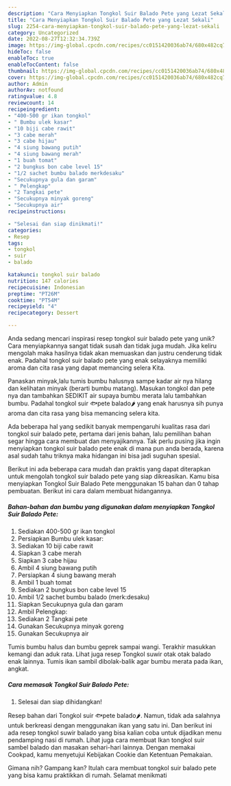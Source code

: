 ```yaml
---
description: "Cara Menyiapkan Tongkol Suir Balado Pete yang Lezat Sekali"
title: "Cara Menyiapkan Tongkol Suir Balado Pete yang Lezat Sekali"
slug: 2254-cara-menyiapkan-tongkol-suir-balado-pete-yang-lezat-sekali
category: Uncategorized
date: 2022-08-27T12:32:34.739Z
image: https://img-global.cpcdn.com/recipes/cc0151420036ab74/680x482cq70/tongkol-suir-balado-pete-foto-resep-utama.jpg
hideToc: false
enableToc: true
enableTocContent: false
thumbnail: https://img-global.cpcdn.com/recipes/cc0151420036ab74/680x482cq70/tongkol-suir-balado-pete-foto-resep-utama.jpg
cover: https://img-global.cpcdn.com/recipes/cc0151420036ab74/680x482cq70/tongkol-suir-balado-pete-foto-resep-utama.jpg
author: Admin
authorAv: notfound
ratingvalue: 4.8
reviewcount: 14
recipeingredient:
- "400-500 gr ikan tongkol"
- " Bumbu ulek kasar"
- "10 biji cabe rawit"
- "3 cabe merah"
- "3 cabe hijau"
- "4 siung bawang putih"
- "4 siung bawang merah"
- "1 buah tomat"
- "2 bungkus bon cabe level 15"
- "1/2 sachet bumbu balado merkdesaku"
- "Secukupnya gula dan garam"
- " Pelengkap"
- "2 Tangkai pete"
- "Secukupnya minyak goreng"
- "Secukupnya air"
recipeinstructions:

- "Selesai dan siap dinikmati!"
categories:
- Resep
tags:
- tongkol
- suir
- balado

katakunci: tongkol suir balado 
nutrition: 147 calories
recipecuisine: Indonesian
preptime: "PT26M"
cooktime: "PT54M"
recipeyield: "4"
recipecategory: Dessert

---
```





Anda sedang mencari inspirasi resep tongkol suir balado pete yang unik? Cara menyiapkannya sangat tidak susah dan tidak juga mudah. Jika keliru mengolah maka hasilnya tidak akan memuaskan dan justru cenderung tidak enak. Padahal tongkol suir balado pete yang enak selayaknya memiliki aroma dan cita rasa yang dapat memancing selera Kita.





Panaskan minyak,lalu tumis bumbu halusnya sampe kadar air nya hilang dan kelihatan minyak (berarti bumbu matang). Masukan tongkol dan pete nya dan tambahkan SEDIKIT air supaya bumbu merata lalu tambahkan bumbu. Padahal tongkol suir 🐟pete balado🌶 yang enak harusnya sih punya aroma dan cita rasa yang bisa memancing selera kita.

Ada beberapa hal yang sedikit banyak mempengaruhi kualitas rasa dari tongkol suir balado pete, pertama dari jenis bahan, lalu pemilihan bahan segar hingga cara membuat dan menyajikannya. Tak perlu pusing jika ingin menyiapkan tongkol suir balado pete enak di mana pun anda berada, karena asal sudah tahu triknya maka hidangan ini bisa jadi suguhan spesial.






Berikut ini ada beberapa cara mudah dan praktis yang dapat diterapkan untuk mengolah tongkol suir balado pete yang siap dikreasikan. Kamu bisa menyiapkan Tongkol Suir Balado Pete menggunakan 15 bahan dan 0 tahap pembuatan. Berikut ini cara dalam membuat hidangannya.

<!--inarticleads1-->

##### Bahan-bahan dan bumbu yang digunakan dalam menyiapkan Tongkol Suir Balado Pete:

1. Sediakan 400-500 gr ikan tongkol
1. Persiapkan  Bumbu ulek kasar:
1. Sediakan 10 biji cabe rawit
1. Siapkan 3 cabe merah
1. Siapkan 3 cabe hijau
1. Ambil 4 siung bawang putih
1. Persiapkan 4 siung bawang merah
1. Ambil 1 buah tomat
1. Sediakan 2 bungkus bon cabe level 15
1. Ambil 1/2 sachet bumbu balado (merk:desaku)
1. Siapkan Secukupnya gula dan garam
1. Ambil  Pelengkap:
1. Sediakan 2 Tangkai pete
1. Gunakan Secukupnya minyak goreng
1. Gunakan Secukupnya air


Tumis bumbu halus dan bumbu geprek sampai wangi. Terakhir masukkan kemangi dan aduk rata. Lihat juga resep Tongkol suwir otak otak balado enak lainnya. Tumis ikan sambil dibolak-balik agar bumbu merata pada ikan, angkat. 

<!--inarticleads2-->

##### Cara memasak Tongkol Suir Balado Pete:


1. Selesai dan siap dihidangkan!

Resep bahan dari Tongkol suir 🐟pete balado🌶. Namun, tidak ada salahnya untuk berkreasi dengan menggunakan ikan yang satu ini. Dan berikut ini ada resep tongkol suwir balado yang bisa kalian coba untuk dijadikan menu pendamping nasi di rumah. Lihat juga cara membuat Ikan tongkol suir sambel balado dan masakan sehari-hari lainnya. Dengan memakai Cookpad, kamu menyetujui Kebijakan Cookie dan Ketentuan Pemakaian. 

Gimana nih? Gampang kan? Itulah cara membuat tongkol suir balado pete yang bisa kamu praktikkan di rumah. Selamat menikmati
